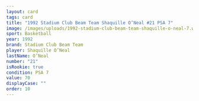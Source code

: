 ```yaml
---
layout: card
tags: card
title: "1992 Stadium Club Beam Team Shaquille O’Neal #21 PSA 7"
image: /images/uploads/1992-stadium-club-beam-team-shaquille-o-neal-7.webp
sport: Basketball
year: 1992
brand: Stadium Club Beam Team
player: Shaquille O’Neal
lastName: O’Neal
number: "21"
isRookie: true
condition: PSA 7
value: 70
displayCase: ""
order: 10
---
```

